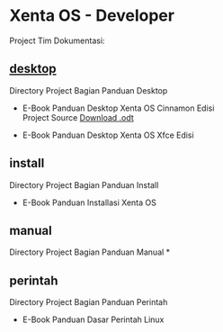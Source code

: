 # Xenta OS - Developer
Project Tim Dokumentasi:

## [desktop](desktop)
Directory Project Bagian Panduan Desktop
 * E-Book Panduan Desktop Xenta OS Cinnamon Edisi  
   Project Source [Download .odt](../blob/master/e-book/desktop/E-Book%20Panduan%20Desktop%20Xenta%20OS%20Cinnamon%20Edisi.odt)

 * E-Book Panduan Desktop Xenta OS Xfce Edisi

## install
Directory Project Bagian Panduan Install
 * E-Book Panduan Installasi Xenta OS

## manual
Directory Project Bagian Panduan Manual
 * 

## perintah
Directory Project Bagian Panduan Perintah
 * E-Book Panduan Dasar Perintah Linux
